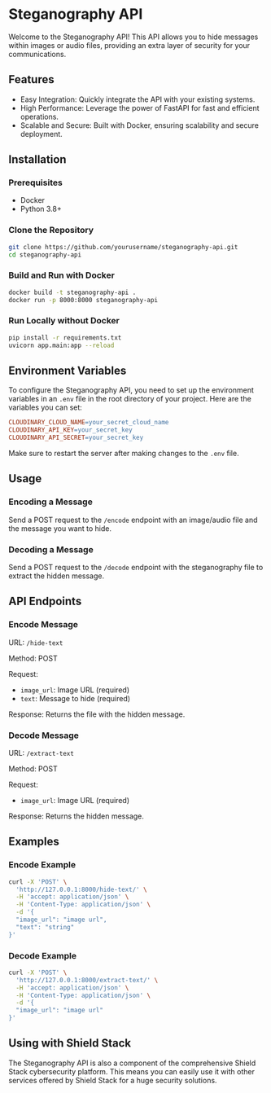 # Steganography API

Welcome to the Steganography API! This API allows you to hide messages within images or audio files, providing an extra layer of security for your communications.

## Features
- Easy Integration: Quickly integrate the API with your existing systems.
- High Performance: Leverage the power of FastAPI for fast and efficient operations.
- Scalable and Secure: Built with Docker, ensuring scalability and secure deployment.

## Installation
### Prerequisites
- Docker
- Python 3.8+

### Clone the Repository
```bash
git clone https://github.com/yourusername/steganography-api.git
cd steganography-api
```

### Build and Run with Docker
```bash
docker build -t steganography-api .
docker run -p 8000:8000 steganography-api
```

### Run Locally without Docker
```bash
pip install -r requirements.txt
uvicorn app.main:app --reload
```

## Environment Variables
To configure the Steganography API, you need to set up the environment variables in an `.env` file in the root directory of your project. Here are the variables you can set:
```makefile
CLOUDINARY_CLOUD_NAME=your_secret_cloud_name
CLOUDINARY_API_KEY=your_secret_key
CLOUDINARY_API_SECRET=your_secret_key
```

Make sure to restart the server after making changes to the `.env` file.

## Usage

### Encoding a Message
Send a POST request to the `/encode` endpoint with an image/audio file and the message you want to hide.

### Decoding a Message
Send a POST request to the `/decode` endpoint with the steganography file to extract the hidden message.

## API Endpoints

### Encode Message

URL: `/hide-text`

Method: POST

Request:
- `image_url`: Image URL (required)
- `text`: Message to hide (required)

Response: Returns the file with the hidden message.

### Decode Message

URL: `/extract-text`

Method: POST

Request:
- `image_url`: Image URL (required)

Response: Returns the hidden message.

## Examples

### Encode Example
```bash
curl -X 'POST' \
  'http://127.0.0.1:8000/hide-text/' \
  -H 'accept: application/json' \
  -H 'Content-Type: application/json' \
  -d '{
  "image_url": "image url",
  "text": "string"
}'
```

### Decode Example
```bash
curl -X 'POST' \
  'http://127.0.0.1:8000/extract-text/' \
  -H 'accept: application/json' \
  -H 'Content-Type: application/json' \
  -d '{
  "image_url": "image url"
}'
```

## Using with Shield Stack

The Steganography API is also a component of the comprehensive Shield Stack cybersecurity platform. This means you can easily use it with other services offered by Shield Stack for a huge security solutions. 

